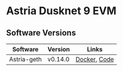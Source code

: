 # Astria Dusknet 9 EVM

## Software Versions

|  Software  | Version | Links |
|------------|---------|-------|
| Astria-geth  | v0.14.0  | [Docker](http://ghcr.io/astriaorg/astria-geth:0.14.0), [Code](https://github.com/astriaorg/astria-geth/tree/v0.14.0) |

